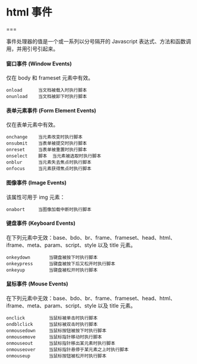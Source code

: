 # html 事件
===

事件处理器的值是一个或一系列以分号隔开的 Javascript 表达式、方法和函数调用，并用引号引起来。

#### 窗口事件 (Window Events)
仅在 body 和 frameset 元素中有效。

```
onload		当文档被载入时执行脚本
onunload	当文档被卸下时执行脚本
```
#### 表单元素事件 (Form Element Events)
仅在表单元素中有效。

```
onchange	当元素改变时执行脚本
onsubmit	当表单被提交时执行脚本
onreset		当表单被重置时执行脚本
onselect	脚本	当元素被选取时执行脚本
onblur		当元素失去焦点时执行脚本
onfocus		当元素获得焦点时执行脚本
```

#### 图像事件 (Image Events)
该属性可用于 img 元素：

```
onabort		当图像加载中断时执行脚本
```

#### 键盘事件 (Keyboard Events)
在下列元素中无效：base、bdo、br、frame、frameset、head、html、iframe、meta、param、script、style 以及 title 元素。

```
onkeydown		当键盘被按下时执行脚本
onkeypress		当键盘被按下后又松开时执行脚本
onkeyup			当键盘被松开时执行脚本
```

#### 鼠标事件 (Mouse Events)
在下列元素中无效：base、bdo、br、frame、frameset、head、html、iframe、meta、param、script、style 以及 title 元素。

```
onclick			当鼠标被单击时执行脚本
ondblclick		当鼠标被双击时执行脚本
onmousedown		当鼠标按钮被按下时执行脚本
onmousemove		当鼠标指针移动时执行脚本
onmouseout		当鼠标指针移出某元素时执行脚本
onmouseover		当鼠标指针悬停于某元素之上时执行脚本
onmouseup		当鼠标按钮被松开时执行脚本
```
